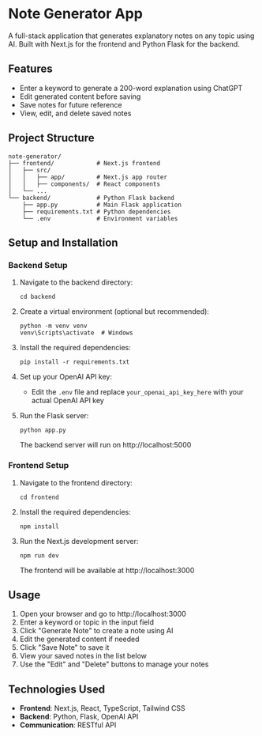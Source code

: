 # Note Generator App

A full-stack application that generates explanatory notes on any topic using AI. Built with Next.js for the frontend and Python Flask for the backend.

## Features

- Enter a keyword to generate a 200-word explanation using ChatGPT
- Edit generated content before saving
- Save notes for future reference
- View, edit, and delete saved notes

## Project Structure

```
note-generator/
├── frontend/            # Next.js frontend
│   ├── src/
│   │   ├── app/         # Next.js app router
│   │   ├── components/  # React components
│   └── ...
└── backend/             # Python Flask backend
    ├── app.py           # Main Flask application
    ├── requirements.txt # Python dependencies
    └── .env             # Environment variables
```

## Setup and Installation

### Backend Setup

1. Navigate to the backend directory:
   ```
   cd backend
   ```

2. Create a virtual environment (optional but recommended):
   ```
   python -m venv venv
   venv\Scripts\activate  # Windows
   ```

3. Install the required dependencies:
   ```
   pip install -r requirements.txt
   ```

4. Set up your OpenAI API key:
   - Edit the `.env` file and replace `your_openai_api_key_here` with your actual OpenAI API key

5. Run the Flask server:
   ```
   python app.py
   ```
   The backend server will run on http://localhost:5000

### Frontend Setup

1. Navigate to the frontend directory:
   ```
   cd frontend
   ```

2. Install the required dependencies:
   ```
   npm install
   ```

3. Run the Next.js development server:
   ```
   npm run dev
   ```
   The frontend will be available at http://localhost:3000

## Usage

1. Open your browser and go to http://localhost:3000
2. Enter a keyword or topic in the input field
3. Click "Generate Note" to create a note using AI
4. Edit the generated content if needed
5. Click "Save Note" to save it
6. View your saved notes in the list below
7. Use the "Edit" and "Delete" buttons to manage your notes

## Technologies Used

- **Frontend**: Next.js, React, TypeScript, Tailwind CSS
- **Backend**: Python, Flask, OpenAI API
- **Communication**: RESTful API
